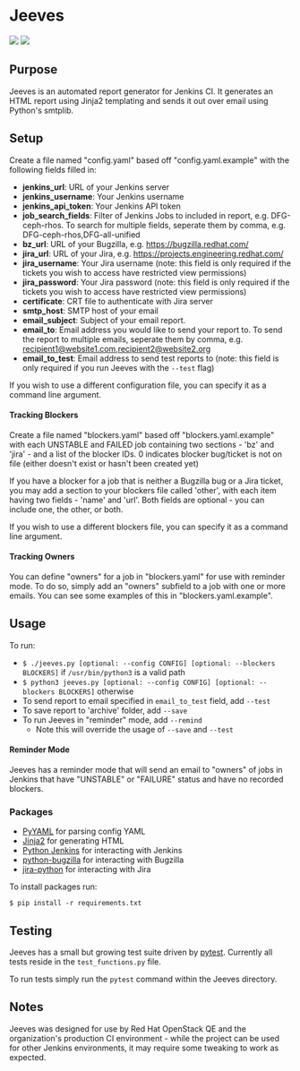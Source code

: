 # Jeeves
![](https://github.com/nathan-weinberg/jeeves/workflows/flake8/badge.svg)
![](https://github.com/nathan-weinberg/jeeves/workflows/pytest/badge.svg)

## Purpose
Jeeves is an automated report generator for Jenkins CI. It generates an HTML report using Jinja2 templating and sends it out over email using Python's smtplib.

## Setup
Create a file named "config.yaml" based off "config.yaml.example" with the following fields filled in:
- **jenkins_url**: URL of your Jenkins server
- **jenkins_username**: Your Jenkins username
- **jenkins_api_token**: Your Jenkins API token
- **job_search_fields**: Filter of Jenkins Jobs to included in report, e.g. DFG-ceph-rhos. To search for multiple fields, seperate them by comma, e.g. DFG-ceph-rhos,DFG-all-unified
- **bz_url**: URL of your Bugzilla, e.g. https://bugzilla.redhat.com/
- **jira_url**: URL of your Jira, e.g. https://projects.engineering.redhat.com/
- **jira_username**: Your Jira username (note: this field is only required if the tickets you wish to access have restricted view permissions)
- **jira_password**: Your Jira password (note: this field is only required if the tickets you wish to access have restricted view permissions)
- **certificate**: CRT file to authenticate with Jira server
- **smtp_host**: SMTP host of your email
- **email_subject**: Subject of your email report.
- **email_to**: Email address you would like to send your report to. To send the report to multiple emails, seperate them by comma, e.g. recipient1@website1.com,recipient2@website2.org
- **email_to_test**: Email address to send test reports to (note: this field is only required if you run Jeeves with the `--test` flag)

If you wish to use a different configuration file, you can specify it as a command line argument.

#### Tracking Blockers
Create a file named "blockers.yaml" based off "blockers.yaml.example" with each UNSTABLE and FAILED job containing two sections - 'bz' and 'jira' - and a list of the blocker IDs. 0 indicates blocker bug/ticket is not on file (either doesn't exist or hasn't been created yet)

If you have a blocker for a job that is neither a Bugzilla bug or a Jira ticket, you may add a section to your blockers file called 'other', with each item having two fields - 'name' and 'url'. Both fields are optional - you can include one, the other, or both.

If you wish to use a different blockers file, you can specify it as a command line argument.

#### Tracking Owners
You can define "owners" for a job in "blockers.yaml" for use with reminder mode. To do so, simply add an "owners" subfield to a job with one or more emails. You can see some examples of this in "blockers.yaml.example". 

## Usage
To run:
- `$ ./jeeves.py [optional: --config CONFIG] [optional: --blockers BLOCKERS]` if `/usr/bin/python3` is a valid path
- `$ python3 jeeves.py [optional: --config CONFIG] [optional: --blockers BLOCKERS]` otherwise
- To send report to email specified in `email_to_test` field, add `--test`
- To save report to 'archive' folder, add `--save`
- To run Jeeves in "reminder" mode, add `--remind`
    - Note this will override the usage of `--save` and `--test`

#### Reminder Mode
Jeeves has a reminder mode that will send an email to "owners" of jobs in Jenkins that have "UNSTABLE" or "FAILURE" status and have no recorded blockers.

### Packages
- [PyYAML](https://pyyaml.org/) for parsing config YAML
- [Jinja2](https://jinja.palletsprojects.com/en/2.10.x/) for generating HTML
- [Python Jenkins](https://python-jenkins.readthedocs.io/en/latest/) for interacting with Jenkins
- [python-bugzilla](https://github.com/python-bugzilla/python-bugzilla) for interacting with Bugzilla
- [jira-python](https://jira.readthedocs.io/en/master/index.html) for interacting with Jira

To install packages run:

`$ pip install -r requirements.txt`

## Testing
Jeeves has a small but growing test suite driven by [pytest](https://docs.pytest.org/en/latest/index.html). Currently all tests reside in the `test_functions.py` file.

To run tests simply run the `pytest` command within the Jeeves directory.

## Notes
Jeeves was designed for use by Red Hat OpenStack QE and the organization's production CI environment - while the project can be used for other Jenkins environments, it may require some tweaking to work as expected.
